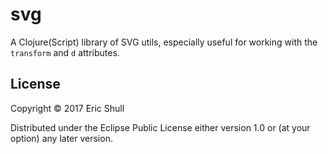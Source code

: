 # svg

A Clojure(Script) library of SVG utils, especially useful for working with the `transform` and `d` attributes.

## License

Copyright © 2017 Eric Shull

Distributed under the Eclipse Public License either version 1.0 or (at
your option) any later version.
